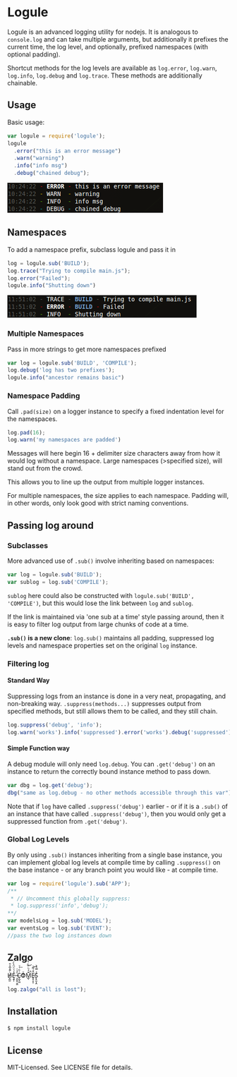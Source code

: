 # Logule
Logule is an advanced logging utility for nodejs. It is analogous to `console.log` and can take multiple arguments,
but additionally it prefixes the current time, the log level, and optionally, prefixed namespaces (with optional padding).

Shortcut methods for the log levels are available as `log.error`, `log.warn`, `log.info`, `log.debug` and `log.trace`.
These methods are additionally chainable.

## Usage
Basic usage:

````javascript
var logule = require('logule');
logule
  .error("this is an error message")
  .warn("warning")
  .info("info msg")
  .debug("chained debug");
````

![simple output!](https://github.com/clux/logule/raw/master/outputsimple.png)

## Namespaces
To add a namespace prefix, subclass logule and pass it in

````javascript
log = logule.sub('BUILD');
log.trace("Trying to compile main.js");
log.error("Failed");
logule.info("Shutting down")
````

![one namespace output!](https://github.com/clux/logule/raw/master/output.png)

### Multiple Namespaces
Pass in more strings to get more namespaces prefixed

````javascript
var log = logule.sub('BUILD', 'COMPILE');
log.debug('log has two prefixes');
logule.info("ancestor remains basic")
````

### Namespace Padding
Call `.pad(size)` on a logger instance to specify a fixed indentation level for the namespaces.

````javascript
log.pad(16);
log.warn('my namespaces are padded')
````

Messages will here begin 16 + delimiter size characters away from how it would log without a namespace.
Large namespaces (>specified size), will stand out from the crowd.

This allows you to line up the output from multiple logger instances.

For multiple namespaces, the size applies to each namespace. Padding will, in other words, only look good with strict naming conventions.

## Passing log around
### Subclasses
More advanced use of `.sub()` involve inheriting based on namespaces:

````javascript
var log = logule.sub('BUILD');
var sublog = log.sub('COMPILE');
````

`sublog` here could also be constructed with `logule.sub('BUILD', 'COMPILE')`,
but this would lose the link between `log` and `sublog`.

If the link is maintained via 'one sub at a time' style passing around, then it is easy to filter log output from large chunks of code at a time.

**`.sub()` is a new clone**:
`log.sub()` maintains all padding, suppressed log levels and namespace properties set on the original `log` instance.

### Filtering log
#### Standard Way
Suppressing logs from an instance is done in a very neat, propagating, and non-breaking way.
`.suppress(methods...)` suppresses output from specified methods, but still allows them to be called, and they still chain.

````javascript
log.suppress('debug', 'info');
log.warn('works').info('suppressed').error('works').debug('suppressed');
````

#### Simple Function way
A debug module will only need `log.debug`. You can `.get('debug')` on an instance to return the correctly bound instance method to pass down.

````javascript
var dbg = log.get('debug');
dbg("same as log.debug - no other methods accessible through this var");
````

Note that if `log` have called `.suppress('debug')` earlier - or if it is a `.sub()` of an instance that have called `.suppress('debug')`,
then you would only get a suppressed function from `.get('debug')`.

### Global Log Levels
By only using `.sub()` instances inheriting from a single base instance, you can implement global log levels at compile time by calling `.suppress()`
on the base instance - or any branch point you would like - at compile time.

````javascript
var log = require('logule').sub('APP');
/**
 * // Uncomment this globally suppress:
 * log.suppress('info','debug');
**/
var modelsLog = log.sub('MODEL');
var eventsLog = log.sub('EVENT');
//pass the two log instances down
````

## Zalgo
H̸̡̪̯ͨ͊̽̅̾̎Ȩ̬̩̾͛ͪ̈́̀́͘ ̶̧̨̱̹̭̯ͧ̾ͬC̷̙̲̝͖ͭ̏ͥͮ͟Oͮ͏̮̪̝͍M̲̖͊̒ͪͩͬ̚̚͜Ȇ̴̟̟͙̞ͩ͌͝S̨̥̫͎̭ͯ̿̔̀ͅ

````javascript
log.zalgo("all is lost");
````

## Installation

````bash
$ npm install logule
````

## License
MIT-Licensed. See LICENSE file for details.

